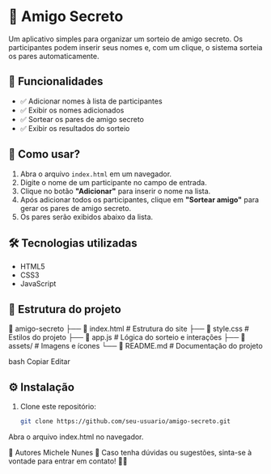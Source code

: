 # 🎁 Amigo Secreto  

Um aplicativo simples para organizar um sorteio de amigo secreto. Os participantes podem inserir seus nomes e, com um clique, o sistema sorteia os pares automaticamente.  

## 📌 Funcionalidades  
- ✅ Adicionar nomes à lista de participantes  
- ✅ Exibir os nomes adicionados  
- ✅ Sortear os pares de amigo secreto  
- ✅ Exibir os resultados do sorteio  

## 🚀 Como usar?  
1. Abra o arquivo `index.html` em um navegador.  
2. Digite o nome de um participante no campo de entrada.  
3. Clique no botão **"Adicionar"** para inserir o nome na lista.  
4. Após adicionar todos os participantes, clique em **"Sortear amigo"** para gerar os pares de amigo secreto.  
5. Os pares serão exibidos abaixo da lista.  

## 🛠️ Tecnologias utilizadas  
- HTML5  
- CSS3  
- JavaScript 

## 📂 Estrutura do projeto  
📁 amigo-secreto
├── 📄 index.html # Estrutura do site
├── 📄 style.css # Estilos do projeto
├── 📄 app.js # Lógica do sorteio e interações
├── 📁 assets/ # Imagens e ícones
└── 📄 README.md # Documentação do projeto

bash
Copiar
Editar

## ⚙️ Instalação  
1. Clone este repositório:  
   ```bash
   git clone https://github.com/seu-usuario/amigo-secreto.git
Abra o arquivo index.html no navegador.


   
👥 Autores
   Michele Nunes
   📧 Caso tenha dúvidas ou sugestões, sinta-se à vontade para entrar em contato! 🚀🎉
